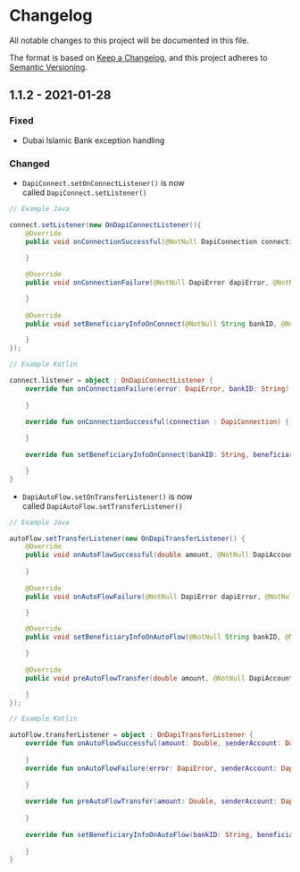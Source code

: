 # Changelog

All notable changes to this project will be documented in this file.

The format is based on [Keep a Changelog](https://keepachangelog.com/en/1.0.0/), and this project adheres to
[Semantic Versioning](https://semver.org/spec/v2.0.0.html).

## 1.1.2 - 2021-01-28

### Fixed

- Dubai Islamic Bank exception handling

### Changed

- `DapiConnect.setOnConnectListener()` is now called `DapiConnect.setListener()`
```java
// Example Java

connect.setListener(new OnDapiConnectListener(){
    @Override
    public void onConnectionSuccessful(@NotNull DapiConnection connection) {      
    
    }

    @Override
    public void onConnectionFailure(@NotNull DapiError dapiError, @NotNull String bankID) {     

    }
       
    @Override
    public void setBeneficiaryInfoOnConnect(@NotNull String bankID, @NotNull Function1<? super DapiBeneficiaryInfo, Unit> beneficiaryInfo) {  

    }
});
```
```kotlin
// Example Kotlin

connect.listener = object : OnDapiConnectListener {
    override fun onConnectionFailure(error: DapiError, bankID: String) {
            
    }            
    
    override fun onConnectionSuccessful(connection : DapiConnection) { 

    }
    
    override fun setBeneficiaryInfoOnConnect(bankID: String, beneficiaryInfo: (DapiBeneficiaryInfo?) -> Unit) {    

    }
}
```
- `DapiAutoFlow.setOnTransferListener()` is now called `DapiAutoFlow.setTransferListener()`
```java
// Example Java

autoFlow.setTransferListener(new OnDapiTransferListener() {
    @Override
    public void onAutoFlowSuccessful(double amount, @NotNull DapiAccount account, @Nullable String receiverID, @NotNull String jobID) {    
    
    }
    
    @Override
    public void onAutoFlowFailure(@NotNull DapiError dapiError, @NotNull DapiAccount account, @Nullable String recipientAccountID) {      

    }            

    @Override
    public void setBeneficiaryInfoOnAutoFlow(@NotNull String bankID, @NotNull Function1<? super DapiBeneficiaryInfo, Unit> beneficiaryInfo) {  

    }
    
    @Override
    public void preAutoFlowTransfer(double amount, @NotNull DapiAccount accountsItem) {    

    }
});
```
```kotlin
// Example Kotlin

autoFlow.transferListener = object : OnDapiTransferListener {
    override fun onAutoFlowSuccessful(amount: Double, senderAccount: DapiAccount, recipientAccountID: String?, jobID: String) {
    
    }
    override fun onAutoFlowFailure(error: DapiError, senderAccount: DapiAccount, recipientAccountID: String?) {
    
    }
    
    override fun preAutoFlowTransfer(amount: Double, senderAccount: DapiAccount) {
    
    } 
    
    override fun setBeneficiaryInfoOnAutoFlow(bankID: String, beneficiaryInfo: (DapiBeneficiaryInfo) -> Unit) {
    
    }
}
```
